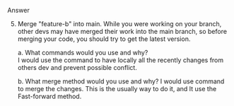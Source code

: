 Answer 

5.  Merge "feature-b" into main. While you were working on your branch, other devs may have merged their work into the main branch, so before merging your code, you should try to get the latest version.

    a. What commands would you use and why?  
I would use the command <git pull> to have locally all the recently changes from others dev and prevent possible conflict.

    b. What merge method would you use and why?
I would use <git merge> command to merge the changes. This is the usually way to do it, and It use the Fast-forward method. 

